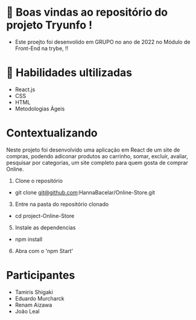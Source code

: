   
  #  📝 Boas vindas ao repositório do projeto Tryunfo !

- Este proejto foi desenvolido em GRUPO no ano de 2022 no Módulo de Front-End na trybe, !!

# 🚦 Habilidades ultilizadas 
- React.js
- CSS
- HTML
- Metodologias Ágeis

# Contextualizando
Neste projeto foi desenvolvido  uma aplicação em React de um site de compras, podendo adiconar produtos ao carrinho, somar, excluir, avaliar, pesquisar por categorias, um site completo para quem gosta de comprar Online.
  1. Clone o repositório
  - git  clone git@github.com:HannaBacelar/Online-Store.git
  3. Entre na pasta do repositório clonado
  - cd project-Online-Store
  5. Instale as dependencias 
   - npm install 
  6. Abra com o 'npm Start'
  
  # Participantes
  - Tamiris Shigaki
  - Eduardo Murcharck
  - Renam Aizawa
  - João Leal
